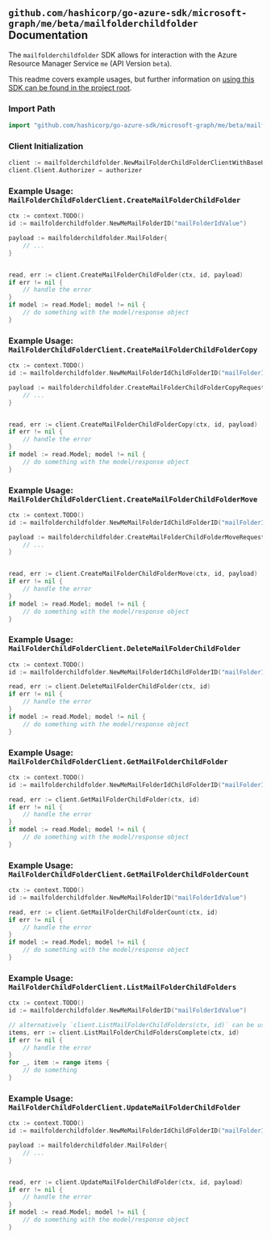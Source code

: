 
## `github.com/hashicorp/go-azure-sdk/microsoft-graph/me/beta/mailfolderchildfolder` Documentation

The `mailfolderchildfolder` SDK allows for interaction with the Azure Resource Manager Service `me` (API Version `beta`).

This readme covers example usages, but further information on [using this SDK can be found in the project root](https://github.com/hashicorp/go-azure-sdk/tree/main/docs).

### Import Path

```go
import "github.com/hashicorp/go-azure-sdk/microsoft-graph/me/beta/mailfolderchildfolder"
```


### Client Initialization

```go
client := mailfolderchildfolder.NewMailFolderChildFolderClientWithBaseURI("https://management.azure.com")
client.Client.Authorizer = authorizer
```


### Example Usage: `MailFolderChildFolderClient.CreateMailFolderChildFolder`

```go
ctx := context.TODO()
id := mailfolderchildfolder.NewMeMailFolderID("mailFolderIdValue")

payload := mailfolderchildfolder.MailFolder{
	// ...
}


read, err := client.CreateMailFolderChildFolder(ctx, id, payload)
if err != nil {
	// handle the error
}
if model := read.Model; model != nil {
	// do something with the model/response object
}
```


### Example Usage: `MailFolderChildFolderClient.CreateMailFolderChildFolderCopy`

```go
ctx := context.TODO()
id := mailfolderchildfolder.NewMeMailFolderIdChildFolderID("mailFolderIdValue", "mailFolderId1Value")

payload := mailfolderchildfolder.CreateMailFolderChildFolderCopyRequest{
	// ...
}


read, err := client.CreateMailFolderChildFolderCopy(ctx, id, payload)
if err != nil {
	// handle the error
}
if model := read.Model; model != nil {
	// do something with the model/response object
}
```


### Example Usage: `MailFolderChildFolderClient.CreateMailFolderChildFolderMove`

```go
ctx := context.TODO()
id := mailfolderchildfolder.NewMeMailFolderIdChildFolderID("mailFolderIdValue", "mailFolderId1Value")

payload := mailfolderchildfolder.CreateMailFolderChildFolderMoveRequest{
	// ...
}


read, err := client.CreateMailFolderChildFolderMove(ctx, id, payload)
if err != nil {
	// handle the error
}
if model := read.Model; model != nil {
	// do something with the model/response object
}
```


### Example Usage: `MailFolderChildFolderClient.DeleteMailFolderChildFolder`

```go
ctx := context.TODO()
id := mailfolderchildfolder.NewMeMailFolderIdChildFolderID("mailFolderIdValue", "mailFolderId1Value")

read, err := client.DeleteMailFolderChildFolder(ctx, id)
if err != nil {
	// handle the error
}
if model := read.Model; model != nil {
	// do something with the model/response object
}
```


### Example Usage: `MailFolderChildFolderClient.GetMailFolderChildFolder`

```go
ctx := context.TODO()
id := mailfolderchildfolder.NewMeMailFolderIdChildFolderID("mailFolderIdValue", "mailFolderId1Value")

read, err := client.GetMailFolderChildFolder(ctx, id)
if err != nil {
	// handle the error
}
if model := read.Model; model != nil {
	// do something with the model/response object
}
```


### Example Usage: `MailFolderChildFolderClient.GetMailFolderChildFolderCount`

```go
ctx := context.TODO()
id := mailfolderchildfolder.NewMeMailFolderID("mailFolderIdValue")

read, err := client.GetMailFolderChildFolderCount(ctx, id)
if err != nil {
	// handle the error
}
if model := read.Model; model != nil {
	// do something with the model/response object
}
```


### Example Usage: `MailFolderChildFolderClient.ListMailFolderChildFolders`

```go
ctx := context.TODO()
id := mailfolderchildfolder.NewMeMailFolderID("mailFolderIdValue")

// alternatively `client.ListMailFolderChildFolders(ctx, id)` can be used to do batched pagination
items, err := client.ListMailFolderChildFoldersComplete(ctx, id)
if err != nil {
	// handle the error
}
for _, item := range items {
	// do something
}
```


### Example Usage: `MailFolderChildFolderClient.UpdateMailFolderChildFolder`

```go
ctx := context.TODO()
id := mailfolderchildfolder.NewMeMailFolderIdChildFolderID("mailFolderIdValue", "mailFolderId1Value")

payload := mailfolderchildfolder.MailFolder{
	// ...
}


read, err := client.UpdateMailFolderChildFolder(ctx, id, payload)
if err != nil {
	// handle the error
}
if model := read.Model; model != nil {
	// do something with the model/response object
}
```
